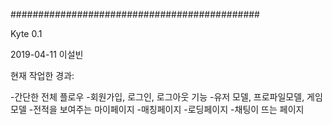 #############################################

Kyte 0.1


2019-04-11 이설빈

현재 작업한 경과:

-간단한 전체 플로우
-회원가입, 로그인, 로그아웃 기능
-유저 모델, 프로파일모델, 게임 모델
-전적을 보여주는 마이페이지
-매칭페이지
-로딩페이지
-채팅이 뜨는 페이지
